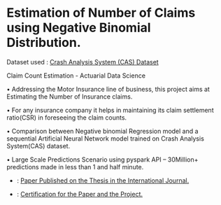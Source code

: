 # Estimation of Number of Claims using Negative Binomial Distribution.

Dataset used : [Crash Analysis System (CAS) Dataset](https://opendata-nzta.opendata.arcgis.com/datasets/NZTA::crash-analysis-system-cas-data-1)


Claim Count Estimation - Actuarial Data Science

•	Addressing the Motor Insurance line of business, this project aims at Estimating the Number of Insurance claims.

•	For any insurance company it helps in maintaining its claim settlement ratio(CSR) in foreseeing the claim counts.

•	Comparison between Negative binomial Regression model and a sequential Artificial Neural Network model trained on Crash Analysis System(CAS) dataset. 

•	Large Scale Predictions Scenario using pyspark API – 30Million+ predictions made in less than 1 and half minute.

* : [Paper Published on the Thesis in the International Journal.](https://github.com/Ramsai170899/Claim_number_Estimation_Pyspark/blob/main/JETIR/JETIRpaper.pdf)

* : [Certification for the Paper and the Project.](https://github.com/Ramsai170899/Claim_number_Estimation_Pyspark/blob/main/JETIR/JETIR2206A01_Certificate.pdf)
